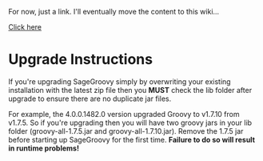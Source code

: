 For now, just a link.  I'll eventually move the content to this wiki...

[Click here](http://forums.sagetv.com/forums/showthread.php?p=476647&postcount=340)

# Upgrade Instructions #

If you're upgrading SageGroovy simply by overwriting your existing installation with the latest zip file then you **MUST** check the lib folder after upgrade to ensure there are no duplicate jar files.

For example, the 4.0.0.1482.0 version upgraded Groovy to v1.7.10 from v1.7.5.  So if you're upgrading then you will have two groovy jars in your lib folder (groovy-all-1.7.5.jar and groovy-all-1.7.10.jar).  Remove the 1.7.5 jar before starting up SageGroovy for the first time.  **Failure to do so will result in runtime problems!**